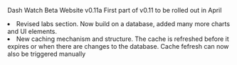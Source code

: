 Dash Watch Beta Website v0.11a
First part of v0.11 to be rolled out in April
<li>Revised labs section. Now build on a database, added many more charts and UI elements.</li>
<li>New caching mechanism and structure. The cache is refreshed before it expires or when there are changes to the database. Cache fefresh can now also be triggered manually</li>